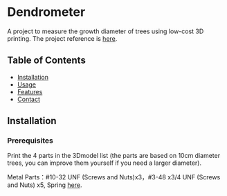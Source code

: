# Dendrometer
A project to measure the growth diameter of trees using low-cost 3D printing. The project reference is [here](https://github.com/OPEnSLab-OSU/Dendrometer).

## Table of Contents

- [Installation](#installation)
- [Usage](#usage)
- [Features](#features)
- [Contact](#contact)

## Installation

### Prerequisites
Print the 4 parts in the 3Dmodel list (the parts are based on 10cm diameter trees, you can improve them yourself if you need a larger diameter).

Metal Parts：#10-32 UNF (Screws and Nuts)x3，#3-48 x3/4 UNF (Screws and Nuts) x5, Spring [here](https://www.amazon.com/dp/B0C625MWL5?psc=1&ref=ppx_yo2ov_dt_b_product_details).



